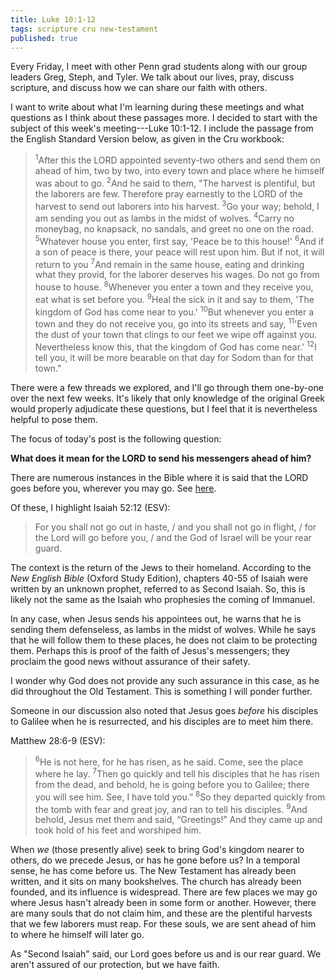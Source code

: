 ```yaml
---
title: Luke 10:1-12
tags: scripture cru new-testament
published: true
---
```

Every Friday, I meet with other Penn grad students along with our group leaders Greg, Steph, and Tyler. We talk about our lives, pray, discuss scripture, and discuss how we can share our faith with others.

I want to write about what I'm learning during these meetings and what questions as I think about these passages more. I decided to start with the subject of this week's meeting---Luke 10:1-12. I include the passage from the English Standard Version below, as given in the Cru workbook:

><sup>1</sup>After this the LORD appointed seventy-two others and send them on ahead of him, two by two, into every town and place where he himself was about to go. <sup>2</sup>And he said to them, "The harvest is plentiful, but the laborers are few. Therefore pray earnestly to the LORD of the harvest to send out laborers into his harvest. <sup>3</sup>Go your way; behold, I am sending you out as lambs in the midst of wolves. <sup>4</sup>Carry no moneybag, no knapsack, no sandals, and greet no one on the road. <sup>5</sup>Whatever house you enter, first say, 'Peace be to this house!' <sup>6</sup>And if a son of peace is there, your peace will rest upon him. But if not, it will return to you <sup>7</sup>And remain in the same house, eating and drinking what they provid, for the laborer deserves his wages. Do not go from house to house. <sup>8</sup>Whenever you enter a town and they receive you, eat what is set before you. <sup>9</sup>Heal the sick in it and say to them, 'The kingdom of God has come near to you.' <sup>10</sup>But whenever you enter a town and they do not receive you, go into its streets and say, <sup>11</sup>'Even the dust of your town that clings to our feet we wipe off against you. Nevertheless know this, that the kingdom of God has come near.' <sup>12</sup>I tell you, it will be more bearable on that day for Sodom than for that town."

There were a few threads we explored, and I'll go through them one-by-one over the next few weeks. It's likely that only knowledge of the original Greek would properly adjudicate these questions, but I feel that it is nevertheless helpful to pose them.

The focus of today's post is the following question:

**What does it mean for the LORD to send his messengers ahead of him?**

There are numerous instances in the Bible where it is said that the LORD goes before you, wherever you may go. See [here](https://bible.knowing-jesus.com/topics/God-Going-Before).

Of these, I highlight Isaiah 52:12 (ESV):

>For you shall not go out in haste, / and you shall not go in flight, / for the Lord will go before you, / and the God of Israel will be your rear guard.

The context is the return of the Jews to their homeland. According to the *New English Bible* (Oxford Study Edition), chapters 40-55 of Isaiah were written by an unknown prophet, referred to as Second Isaiah. So, this is likely not the same as the Isaiah who prophesies the coming of Immanuel.

In any case, when Jesus sends his appointees out, he warns that he is sending them defenseless, as lambs in the midst of wolves. While he says that he will follow them to these places, he does not claim to be protecting them. Perhaps this is proof of the faith of Jesus's messengers; they proclaim the good news without assurance of their safety.

I wonder why God does not provide any such assurance in this case, as he did throughout the Old Testament. This is something I will ponder further.

Someone in our discussion also noted that Jesus goes _before_ his disciples to Galilee when he is resurrected, and his disciples are to meet him there.

<break>

Matthew 28:6-9 (ESV):

> <sup>6</sup>He is not here, for he has risen, as he said. Come, see the place where he lay. <sup>7</sup>Then go quickly and tell his disciples that he has risen from the dead, and behold, he is going before you to Galilee; there you will see him. See, I have told you.” <sup>8</sup>So they departed quickly from the tomb with fear and great joy, and ran to tell his disciples. <sup>9</sup>And behold, Jesus met them and said, “Greetings!” And they came up and took hold of his feet and worshiped him.

<break>

When _we_ (those presently alive) seek to bring God's kingdom nearer to others, do we precede Jesus, or has he gone before us? In a temporal sense, he has come before us. The New Testament has already been written, and it sits on many bookshelves. The church has already been founded, and its influence is widespread. There are few places we may go where Jesus hasn't already been in some form or another. However, there are many souls that do not claim him, and these are the plentiful harvests that we few laborers must reap. For these souls, we are sent ahead of him to where he himself will later go.

As "Second Isaiah" said, our Lord goes before us and is our rear guard. We aren't assured of our protection, but we have faith.